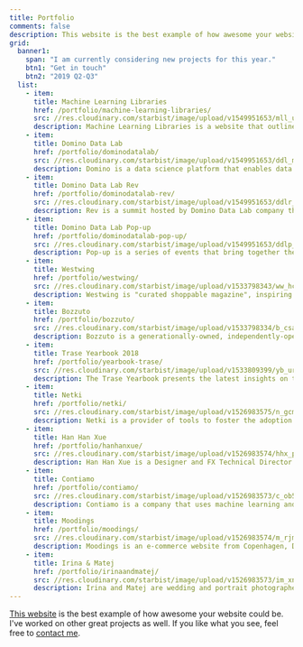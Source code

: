 ```yaml
---
title: Portfolio
comments: false
description: This website is the best example of how awesome your website could be. I've worked on other great projects as well. If you like what you see, feel free to contact me.
grid:
  banner1:
    span: "I am currently considering new projects for this year."
    btn1: "Get in touch"
    btn2: "2019 Q2-Q3"
  list:
    - item:
      title: Machine Learning Libraries
      href: /portfolio/machine-learning-libraries/
      src: //res.cloudinary.com/starbist/image/upload/v1549951653/mll_uzqdan.png
      description: Machine Learning Libraries is a website that outlines the most popular machine learning libraries for R and Python.
    - item:
      title: Domino Data Lab
      href: /portfolio/dominodatalab/
      src: //res.cloudinary.com/starbist/image/upload/v1549951653/ddl_mypfrt.png
      description: Domino is a data science platform that enables data science teams to rapidly develop and deploy models that drive breakthrough innovation and competitive advantage.
    - item:
      title: Domino Data Lab Rev
      href: /portfolio/dominodatalab-rev/
      src: //res.cloudinary.com/starbist/image/upload/v1549951653/ddlr_rpy3cx.png
      description: Rev is a summit hosted by Domino Data Lab company that gathers data science leaders in one place.
    - item:
      title: Domino Data Lab Pop-up
      href: /portfolio/dominodatalab-pop-up/
      src: //res.cloudinary.com/starbist/image/upload/v1549951653/ddlp_mjllzg.png
      description: Pop-up is a series of events that bring together the data science leaders of today and tomorrow who are passionate about asking the right questions, identifying problems worth solving, and connecting the dots between quantitative research and business value.
    - item:
      title: Westwing
      href: /portfolio/westwing/
      src: //res.cloudinary.com/starbist/image/upload/v1533798343/ww_hceizq.png
      description: Westwing is "curated shoppable magazine", inspiring customers every day with the newest trends, themes, stories, brands and products from the world of Home & Living.
    - item:
      title: Bozzuto
      href: /portfolio/bozzuto/
      src: //res.cloudinary.com/starbist/image/upload/v1533798334/b_csao4p.png
      description: Bozzuto is a generationally-owned, independently-operated family business, and a diversified real estate company celebrated for developments, construction, property management and homebuilding.
    - item:
      title: Trase Yearbook 2018
      href: /portfolio/yearbook-trase/
      src: //res.cloudinary.com/starbist/image/upload/v1533809399/yb_urvwkg.png
      description: The Trase Yearbook presents the latest insights on the sustainability of global agricultural commodity supply chains associated with tropical deforestation.
    - item:
      title: Netki
      href: /portfolio/netki/
      src: //res.cloudinary.com/starbist/image/upload/v1526983575/n_gcmcap.png
      description: Netki is a provider of tools to foster the adoption of blockchain technology from Los Angeles, United States.
    - item:
      title: Han Han Xue
      href: /portfolio/hanhanxue/
      src: //res.cloudinary.com/starbist/image/upload/v1526983574/hhx_p45br6.png
      description: Han Han Xue is a Designer and FX Technical Director from Montreal, Canada.
    - item:
      title: Contiamo
      href: /portfolio/contiamo/
      src: //res.cloudinary.com/starbist/image/upload/v1526983573/c_ob598q.png
      description: Contiamo is a company that uses machine learning and AI to drive better decision making and process optimization.
    - item:
      title: Moodings
      href: /portfolio/moodings/
      src: //res.cloudinary.com/starbist/image/upload/v1526983574/m_rjmzz2.png
      description: Moodings is an e-commerce website from Copenhagen, Denmark. By curating upcoming and established design and art, they help designers and artists compete on the market.
    - item:
      title: Irina & Matej
      href: /portfolio/irinaandmatej/
      src: //res.cloudinary.com/starbist/image/upload/v1526983573/im_xnyy09.png
      description: Irina and Matej are wedding and portrait photographers based in Croatia and traveling the world.
---
```


[This website](/how/) is the best example of how awesome your website could be. I've worked on other great projects as well. If you like what you see, feel free to [contact me](/about-me/).

